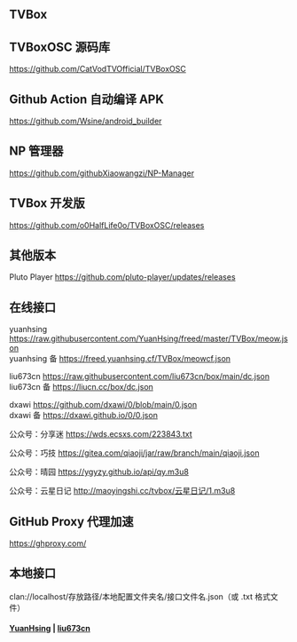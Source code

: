 ## TVBox

## TVBoxOSC 源码库

https://github.com/CatVodTVOfficial/TVBoxOSC

## Github Action 自动编译 APK

https://github.com/Wsine/android_builder

## NP 管理器

https://github.com/githubXiaowangzi/NP-Manager

## TVBox 开发版

https://github.com/o0HalfLife0o/TVBoxOSC/releases

## 其他版本

Pluto Player https://github.com/pluto-player/updates/releases

## 在线接口

yuanhsing https://raw.githubusercontent.com/YuanHsing/freed/master/TVBox/meow.json  
yuanhsing 备 https://freed.yuanhsing.cf/TVBox/meowcf.json

liu673cn https://raw.githubusercontent.com/liu673cn/box/main/dc.json  
liu673cn 备 https://liucn.cc/box/dc.json

dxawi https://github.com/dxawi/0/blob/main/0.json  
dxawi 备 https://dxawi.github.io/0/0.json

公众号：分享迷 https://wds.ecsxs.com/223843.txt

公众号：巧技 https://gitea.com/qiaoji/jar/raw/branch/main/qiaoji.json

公众号：晴园 https://ygyzy.github.io/api/qy.m3u8

公众号：云星日记 http://maoyingshi.cc/tvbox/云星日记/1.m3u8

## GitHub Proxy 代理加速

https://ghproxy.com/

## 本地接口

clan://localhost/存放路径/本地配置文件夹名/接口文件名.json（或 .txt 格式文件）

#### [YuanHsing](https://github.com/YuanHsing/freed) | [liu673cn](https://github.com/liu673cn/box)
